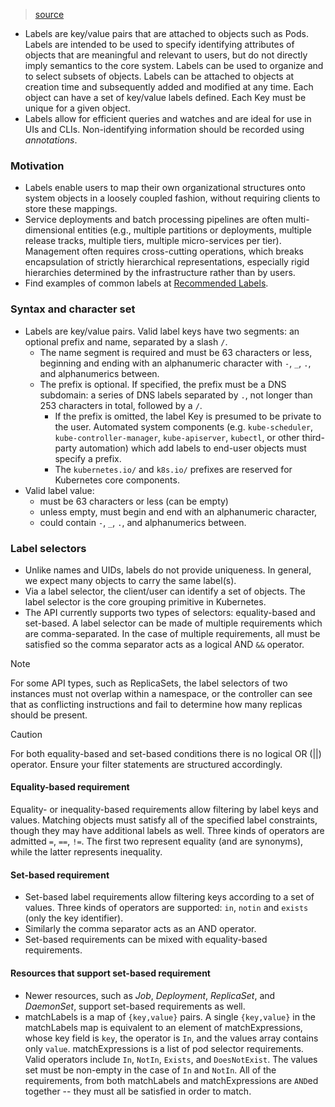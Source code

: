 > [source](https://kubernetes.io/docs/concepts/overview/working-with-objects/labels/)
* Labels are key/value pairs that are attached to objects such as Pods. Labels are intended to be used to specify identifying attributes of objects that are meaningful and relevant to users, but do not directly imply semantics to the core system. Labels can be used to organize and to select subsets of objects. Labels can be attached to objects at creation time and subsequently added and modified at any time. Each object can have a set of key/value labels defined. Each Key must be unique for a given object.
* Labels allow for efficient queries and watches and are ideal for use in UIs and CLIs. Non-identifying information should be recorded using *annotations*.

### Motivation
* Labels enable users to map their own organizational structures onto system objects in a loosely coupled fashion, without requiring clients to store these mappings.
* Service deployments and batch processing pipelines are often multi-dimensional entities (e.g., multiple partitions or deployments, multiple release tracks, multiple tiers, multiple micro-services per tier). Management often requires cross-cutting operations, which breaks encapsulation of strictly hierarchical representations, especially rigid hierarchies determined by the infrastructure rather than by users.
* Find examples of common labels at [Recommended Labels](https://kubernetes.io/docs/concepts/overview/working-with-objects/common-labels/).

### Syntax and character set
* Labels are key/value pairs. Valid label keys have two segments: an optional prefix and name, separated by a slash `/`.
	* The name segment is required and must be 63 characters or less, beginning and ending with an alphanumeric character with `-`, `_`, `.`, and alphanumerics between.
	* The prefix is optional. If specified, the prefix must be a DNS subdomain: a series of DNS labels separated by `.`, not longer than 253 characters in total, followed by a `/`.
		* If the prefix is omitted, the label Key is presumed to be private to the user. Automated system components (e.g. `kube-scheduler`, `kube-controller-manager`, `kube-apiserver`, `kubectl`, or other third-party automation) which add labels to end-user objects must specify a prefix.
		* The `kubernetes.io/` and `k8s.io/` prefixes are reserved for Kubernetes core components.
* Valid label value:
	* must be 63 characters or less (can be empty)
	* unless empty, must begin and end with an alphanumeric character,
	* could contain `-`, `_`, `.`, and alphanumerics between.

### Label selectors
* Unlike names and UIDs, labels do not provide uniqueness. In general, we expect many objects to carry the same label(s).
* Via a label selector, the client/user can identify a set of objects. The label selector is the core grouping primitive in Kubernetes.
* The API currently supports two types of selectors: equality-based and set-based. A label selector can be made of multiple requirements which are comma-separated. In the case of multiple requirements, all must be satisfied so the comma separator acts as a logical AND `&&` operator.

> [!Note]
> For some API types, such as ReplicaSets, the label selectors of two instances must not overlap within a namespace, or the controller can see that as conflicting instructions and fail to determine how many replicas should be present.

> [!Caution]
> For both equality-based and set-based conditions there is no logical OR (||) operator. Ensure your filter statements are structured accordingly.

#### Equality-based requirement
Equality- or inequality-based requirements allow filtering by label keys and values. Matching objects must satisfy all of the specified label constraints, though they may have additional labels as well. Three kinds of operators are admitted `=`, `==`, `!=`. The first two represent equality (and are synonyms), while the latter represents inequality.

#### Set-based requirement
* Set-based label requirements allow filtering keys according to a set of values. Three kinds of operators are supported: `in`, `notin` and `exists` (only the key identifier).
* Similarly the comma separator acts as an AND operator.
* Set-based requirements can be mixed with equality-based requirements.

#### Resources that support set-based requirement
* Newer resources, such as *Job*, *Deployment*, *ReplicaSet*, and *DaemonSet*, support set-based requirements as well.
* matchLabels is a map of `{key,value}` pairs. A single `{key,value}` in the matchLabels map is equivalent to an element of matchExpressions, whose key field is `key`, the operator is `In`, and the values array contains only `value`. matchExpressions is a list of pod selector requirements. Valid operators include `In`, `NotIn`, `Exists`, and `DoesNotExist`. The values set must be non-empty in the case of `In` and `NotIn`. All of the requirements, from both matchLabels and matchExpressions are `AND`ed together -- they must all be satisfied in order to match.
